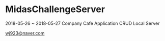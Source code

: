 # MidasChallengeServer

2018-05-26 ~ 2018-05-27
Company Cafe Application CRUD Local Server

wj923@naver.com
